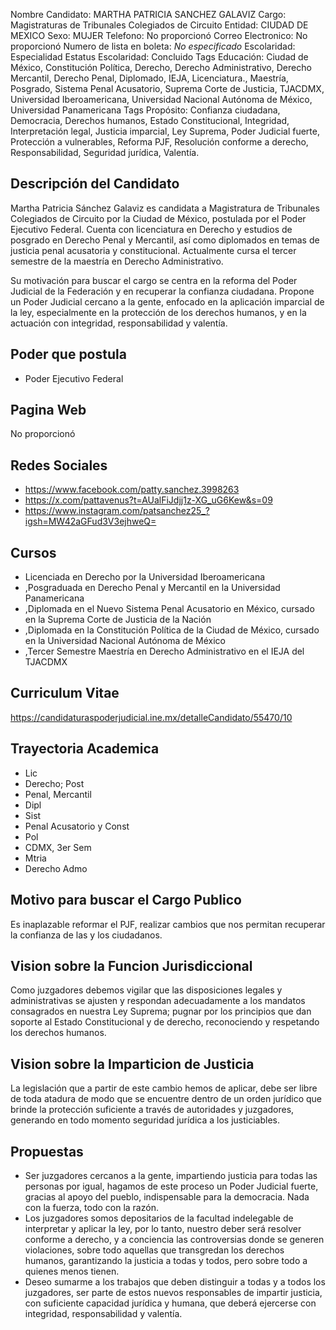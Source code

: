 Nombre Candidato: MARTHA PATRICIA SANCHEZ GALAVIZ
Cargo: Magistraturas de Tribunales Colegiados de Circuito
Entidad: CIUDAD DE MEXICO
Sexo: MUJER
Telefono: No proporcionó
Correo Electronico: No proporcionó
Numero de lista en boleta: *No especificado*
Escolaridad: Especialidad
Estatus Escolaridad: Concluido
Tags Educación: Ciudad de México, Constitución Política, Derecho, Derecho Administrativo, Derecho Mercantil, Derecho Penal, Diplomado, IEJA, Licenciatura., Maestría, Posgrado, Sistema Penal Acusatorio, Suprema Corte de Justicia, TJACDMX, Universidad Iberoamericana, Universidad Nacional Autónoma de México, Universidad Panamericana
Tags Propósito: Confianza ciudadana, Democracia, Derechos humanos, Estado Constitucional, Integridad, Interpretación legal, Justicia imparcial, Ley Suprema, Poder Judicial fuerte, Protección a vulnerables, Reforma PJF, Resolución conforme a derecho, Responsabilidad, Seguridad jurídica, Valentía.


## Descripción del Candidato 

Martha Patricia Sánchez Galaviz es candidata a Magistratura de Tribunales Colegiados de Circuito por la Ciudad de México, postulada por el Poder Ejecutivo Federal. Cuenta con licenciatura en Derecho y estudios de posgrado en Derecho Penal y Mercantil, así como diplomados en temas de justicia penal acusatoria y constitucional. Actualmente cursa el tercer semestre de la maestría en Derecho Administrativo.

Su motivación para buscar el cargo se centra en la reforma del Poder Judicial de la Federación y en recuperar la confianza ciudadana. Propone un Poder Judicial cercano a la gente, enfocado en la aplicación imparcial de la ley, especialmente en la protección de los derechos humanos, y en la actuación con integridad, responsabilidad y valentía.


## Poder que postula

- Poder Ejecutivo Federal


## Pagina Web

No proporcionó


## Redes Sociales

- https://www.facebook.com/patty.sanchez.3998263
- https://x.com/pattavenus?t=AUalFiJdjj1z-XG_uG6Kew&s=09
- https://www.instagram.com/patsanchez25_?igsh=MW42aGFud3V3ejhweQ=


## Cursos

- Licenciada en Derecho por la Universidad Iberoamericana
- ,Posgraduada en Derecho Penal y Mercantil en la Universidad Panamericana
- ,Diplomada en el Nuevo Sistema Penal Acusatorio en México, cursado en la Suprema Corte de Justicia de la Nación
- ,Diplomada en la Constitución Política de la Ciudad de México, cursado en la Universidad Nacional Autónoma de México
- ,Tercer Semestre Maestría en Derecho Administrativo en el IEJA del TJACDMX


## Curriculum Vitae

https://candidaturaspoderjudicial.ine.mx/detalleCandidato/55470/10


## Trayectoria Academica

- Lic
- Derecho; Post
- Penal, Mercantil
- Dipl
- Sist
- Penal Acusatorio y Const
- Pol
- CDMX, 3er Sem
- Mtria
- Derecho Admo


## Motivo para buscar el Cargo Publico

Es inaplazable reformar el PJF, realizar cambios que nos permitan recuperar la confianza de las y los ciudadanos.


## Vision sobre la Funcion Jurisdiccional

Como juzgadores debemos vigilar que las disposiciones legales y administrativas se ajusten y respondan adecuadamente a los mandatos consagrados en nuestra Ley Suprema; pugnar por los principios que dan soporte al Estado Constitucional y de derecho, reconociendo y respetando los derechos humanos.


## Vision sobre la Imparticion de Justicia

La legislación que a partir de este cambio hemos de aplicar, debe ser libre de toda atadura  de modo que se encuentre dentro de un orden jurídico que brinde la protección suficiente a través de autoridades y juzgadores, generando en todo momento seguridad jurídica a los justiciables.


## Propuestas

- Ser juzgadores cercanos a la gente, impartiendo justicia para todas las personas por igual, hagamos de este proceso un Poder Judicial fuerte, gracias al apoyo del pueblo, indispensable para la democracia. Nada con la fuerza, todo con la razón.
- Los juzgadores somos depositarios de la facultad indelegable de interpretar y aplicar la ley, por lo tanto, nuestro deber será resolver conforme a derecho, y a conciencia las controversias donde se generen violaciones, sobre todo aquellas que transgredan los derechos humanos, garantizando la justicia a todas y todos, pero sobre todo a quienes menos tienen.
- Deseo sumarme a los trabajos que deben distinguir a todas y a todos los juzgadores, ser parte de estos nuevos responsables de impartir justicia, con suficiente capacidad jurídica y humana, que deberá ejercerse con integridad, responsabilidad y valentía.

